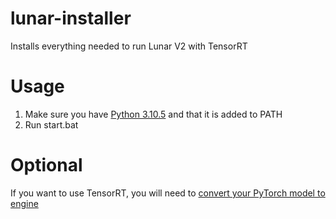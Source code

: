 # lunar-installer
Installs everything needed to run Lunar V2 with TensorRT

# Usage
1. Make sure you have [Python 3.10.5](https://www.python.org/ftp/python/3.10.5/python-3.10.5-amd64.exe) and that it is added to PATH
2. Run start.bat

# Optional
If you want to use TensorRT, you will need to [convert your PyTorch model to engine](https://youtu.be/tlJ6kOlr524?si=LFHArHHgDmh4QUbH)
